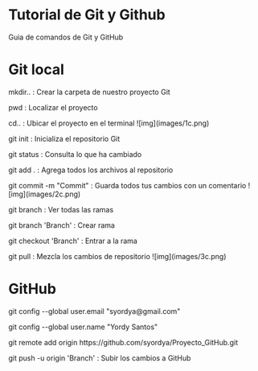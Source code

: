 # Tutorial de Git y Github
Guia de comandos de Git y GitHub

# Git local
<p>mkdir.. : Crear la carpeta de nuestro proyecto Git
<p>pwd : Localizar el proyecto
<p>cd.. : Ubicar el proyecto en el terminal
![img](images/1c.png)

<p>git init : Inicializa el repositorio Git
<p>git status : Consulta lo que ha cambiado
<p>git add . : Agrega todos los archivos al repositorio
<p>git commit -m "Commit" : Guarda todos tus cambios con un comentario
![img](images/2c.png)

<p>git branch : Ver todas las ramas
<p>git branch 'Branch' : Crear rama
<p>git checkout 'Branch' : Entrar a la rama
<p>git pull : Mezcla los cambios de repositorio
![img](images/3c.png)

# GitHub
<p>git config --global user.email "syordya@gmail.com"
<p>git config --global user.name "Yordy Santos"
<p>git remote add origin https://github.com/syordya/Proyecto_GitHub.git
<p>git push -u origin 'Branch' : Subir los cambios a GitHub
